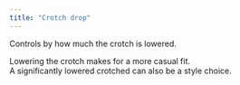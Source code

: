 ```yaml
---
title: "Crotch drop"
---
```


Controls by how much the crotch is lowered.

Lowering the crotch makes for a more casual fit.  
A significantly lowered crotched can also be a style choice.




